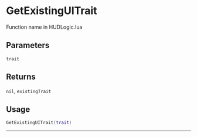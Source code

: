 # GetExistingUITrait
Function name in HUDLogic.lua
## Parameters
`trait`
## Returns
`nil`, `existingTrait`
## Usage
```lua
GetExistingUITrait(trait)
```
---
